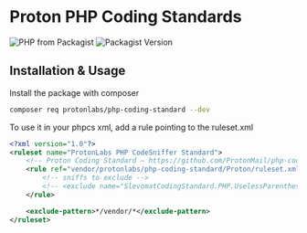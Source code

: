 # Proton PHP Coding Standards

![PHP from Packagist](https://img.shields.io/packagist/php-v/protonlabs/php-coding-standard.svg?style=flat-square)
![Packagist Version](https://img.shields.io/packagist/v/protonlabs/php-coding-standard.svg?style=flat-square)

## Installation & Usage

Install the package with composer

```sh
composer req protonlabs/php-coding-standard --dev
```

To use it in your phpcs xml, add a rule pointing to the ruleset.xml

```xml
<?xml version="1.0"?>
<ruleset name="ProtonLabs PHP CodeSniffer Standard">
    <!-- Proton Coding Standard – https://github.com/ProtonMail/php-coding-standard -->
    <rule ref="vendor/protonlabs/php-coding-standard/Proton/ruleset.xml">
        <!-- sniffs to exclude -->
        <!-- <exclude name="SlevomatCodingStandard.PHP.UselessParentheses"/> -->
    </rule>

    <exclude-pattern>*/vendor/*</exclude-pattern>
</ruleset>
```
